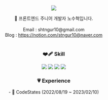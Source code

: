 <br>
<p align="center">
 <img src="https://capsule-render.vercel.app/api?&type=waving&color=timeAuto&height=180&section=header&text=Suhyeok's%20Hub&fontSize=50&animation=fadeIn&fontAlignY=45" />
</p>

<div align='center'> 🌺 프론트엔드 주니어 개발자 노수혁입니다.</div>
<br>
<div align='center'> Email : shtngur10@gmail.com</div>
<div align='center'> Blog : <a href="https://www.notion.so/6903eccb1e784dee8ff8fecd1c5f3eee?pvs=4">https://notion.com/stngur10@naver.com</a></div>
<br>


<h3 align='center'> ❤️‍🩹 Skill</h3>
<p align="center">
  <img src="https://img.shields.io/badge/HTML-E34F26?style=flat-square&logo=HTML5&logoColor=white"/> </a><img src="https://img.shields.io/badge/CSS-1572B6?style=flat-square&logo=CSS3&logoColor=white"/></a> <img src="https://img.shields.io/badge/JavaScript-F7DF1E?style=flat-square&logo=JavaScript&logoColor=black"/></a> <img src="https://img.shields.io/badge/react-61DAFB?style=flat-square&logo=React&logoColor=black"/></a>
</p>



<h3 align='center'> 💗 Experience</h3>
<p align="center">
- 👯 CodeStates (2022/08/19 ~ 2023/02/10)
</p>
